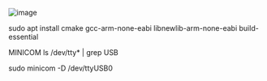 ![image](https://github.com/ShantamSridev/pico_folder/assets/50525078/32ce31c1-5891-42cf-b1c6-f7b33097b34c)

sudo apt install cmake gcc-arm-none-eabi libnewlib-arm-none-eabi build-essential

MINICOM
ls /dev/tty* | grep USB

sudo minicom -D /dev/ttyUSB0
